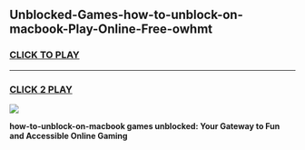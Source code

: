 
## Unblocked-Games-how-to-unblock-on-macbook-Play-Online-Free-owhmt
<h3>
<a href="https://premium76.site?title=how-to-unblock-on-macbook&ref=26A">CLICK TO PLAY</a></h3>
<hr>

<h3>
<a href="https://premium76.site?title=how-to-unblock-on-macbook&ref=26A">CLICK 2 PLAY</a>
  
</h3>

<a href="https://premium76.site?title=how-to-unblock-on-macbook&ref=26A"><img src="https://clearcache.store/games.png"></a>


**how-to-unblock-on-macbook games unblocked: Your Gateway to Fun and Accessible Online Gaming**
